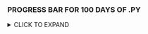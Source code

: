 
### PROGRESS BAR FOR 100 DAYS OF .PY

<details>
  <summary> CLICK TO EXPAND </summary>

| SECTION | PERCENTAGE | 
| :---: | :---:|
|1 | 100% |
|2 | 100% |
|3 | 100% |
|4 | 100% |
|5 | 100% |
|6 | 100% |
|7 | 75% |
|8 | 50% |
|9 | 100% |
|10 | 100% | 
|11 | 70% |
|12 | 100% |
|13 | 100% |
|14 | 100% |
|15 | 100% |
|16 | 80% |
|17 | 90% |
|18 | 50% |
|19 | 100% |
|20 | 100% |
|21 | 100% |
|22 | 100% |
|23 | 0.0% |
|24 | 0.0% |

</details>
